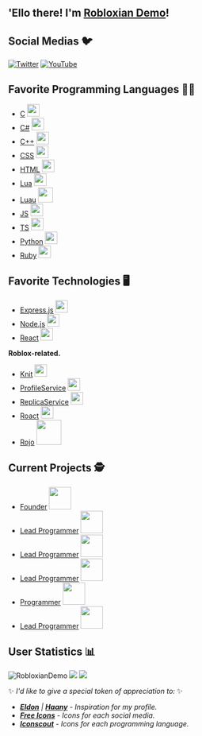 ## 'Ello there! I'm [Robloxian Demo](https://www.youtube.com/c/Demoman?sub_confirmation=1)! <img src = "https://media3.giphy.com/media/3ohhwMDyS6rv3sB8yI/giphy.gif?cid=790b7611pqudfl3ym6b1njv90ivuhdblkdn9ex7jj8gkj1rf&rid=giphy.gif&ct=s" width = "15px">

## Social Medias 🐦
[![Twitter](https://img.shields.io/twitter/follow/RobloxianDemo?color=1DA1F2&logo=twitter&style=for-the-badge)](https://twitter.com/intent/follow?original_referer=https%3A%2F%2Fgithub.com%2Fboatbomber&screen_name=RobloxianDemo)
[![YouTube](https://img.shields.io/youtube/channel/subscribers/UCLpS7v1M4bRKkq-hMysfOKw?label=Subscribe%20%40Demo&logo=YouTube&logoColor=%23FF0000&style=for-the-badge)](https://www.youtube.com/c/Demoman?sub_confirmation=1)

## Favorite Programming Languages 👨‍💻
* [C](https://devdocs.io/c) <img src = "https://cdn.iconscout.com/icon/free/png-256/c-57-1175191.png" width = "25"/>
* [C#](https://docs.microsoft.com/en-us/dotnet/csharp/programming-guide) <img src = "https://cdn.iconscout.com/icon/free/png-256/csharp-1-1175241.png" width = "25"/>
* [C++](https://devdocs.io/cpp) <img src = "https://cdn.iconscout.com/icon/free/png-256/c-4-226082.png" width = "25"/>
* [CSS](https://devdocs.io/css) <img src = "https://cdn.iconscout.com/icon/free/png-256/css3-8-1175200.png" width = "25"/>
* [HTML](https://devdocs.io/html) <img src = "https://cdn.iconscout.com/icon/free/png-256/css3-8-1175200.png" width = "25"/>
* [Lua](https://luau-lang.org) <img src = "https://cdn.iconscout.com/icon/free/png-256/lua-3521554-2944972.png" width = "25"/>
* [Luau](https://devdocs.io/lua) <img src = "https://luau-lang.org/assets/images/luau-88.png" width = "30"/>
* [JS](https://devdocs.io/javascript) <img src = "https://cdn.iconscout.com/icon/free/png-256/javascript-1-225993.png" width = "25"/>
* [TS](https://devdocs.io/typescript) <img src = "https://cdn.iconscout.com/icon/free/png-256/typescript-1174965.png" width = "25"/>
* [Python](https://devdocs.io/python) <img src = "https://cdn.iconscout.com/icon/free/png-256/python-2-226051.png" width = "25"/>
* [Ruby](https://devdocs.io/ruby) <img src = "https://cdn.iconscout.com/icon/free/png-256/ruby-3521683-2945127.png" width = "25"/>

## Favorite Technologies 🖥️
* [Express.js](https://expressjs.com/en/5x/api.html) <img src = "https://external-content.duckduckgo.com/ip3/expressjs.com.ico" width = "25"/>
* [Node.js](https://nodejs.org/api/index.html) <img src = "https://cdn.iconscout.com/icon/free/png-256/node-js-3-1174937.png" width = "25"/>
* [React](https://reactjs.org/docs/react-api.html) <img src = "https://cdn.iconscout.com/icon/free/png-256/react-3-1175109.png" width = "25"/>

**Roblox-related.**
* [Knit](https://sleitnick.github.io/Knit/api) <img src = "https://external-content.duckduckgo.com/ip3/developer.roblox.com.ico" width = "25"/>
* [ProfileService](https://madstudioroblox.github.io/ProfileService/api) <img src = "https://external-content.duckduckgo.com/ip3/developer.roblox.com.ico" width = "25"/>
* [ReplicaService](https://madstudioroblox.github.io/ReplicaService/api) <img src = "https://external-content.duckduckgo.com/ip3/developer.roblox.com.ico" width = "25"/>
* [Roact](https://roblox.github.io/roact/api-reference) <img src = "https://external-content.duckduckgo.com/ip3/developer.roblox.com.ico" width = "25"/>
* [Rojo](https://rojo.space/docs/v6) <img src = "https://rojo.space/img/logo.png" width = "50"/>

## Current Projects 🕵️
* [Founder](https://twitter.com/Facilitative_) <img src = "https://tr.rbxcdn.com/1dd88c0308dcb21b089db6e2b61646d2/150/150/Image/Png" width = "45"/>
* [Lead Programmer](https://www.roblox.com/groups/5211677/Capital-Productions) <img src = "https://tr.rbxcdn.com/6489c7cb24febcf9de5074841a09cd79/150/150/Image/Png" width = "45"/>
* [Lead Programmer](https://www.roblox.com/groups/7685450/Marvelous-Studio) <img src = "https://tr.rbxcdn.com/63ef3d08c7a6172a941104461a38d46d/150/150/Image/Png" width = "45"/>
* [Lead Programmer](https://www.roblox.com/groups/5504197/CL-Game-Studio) <img src = "https://tr.rbxcdn.com/6dbe6260cd90ef0f7697d5889fb66319/150/150/Image/Png" width = "45"/>
* [Programmer](https://www.roblox.com/groups/3991320/GamesReborn) <img src = "https://tr.rbxcdn.com/677bf084be66c01b58e122539dca244e/150/150/Image/Png" width = "45"/>
* [Lead Programmer](https://www.roblox.com/groups/10707656/GamesReborn-Super) <img src = "https://tr.rbxcdn.com/d50a6405dff004b110893587b6aa3ec5/150/150/Image/Png" width = "45"/>

## User Statistics 📊
<img src = "https://komarev.com/ghpvc/?username=RobloxianDemo" alt = "RobloxianDemo" />
<img src = "https://github-readme-stats.vercel.app/api/top-langs/?username=RobloxianDemo&layout=compact" /> <img src = "https://github-readme-stats.vercel.app/api?username=RobloxianDemo&show_icons=true" />

✨ *I'd like to give a special token of appreciation to:* ✨
* ***[Eldon](https://github.com/eldonwilliams/eldonwilliams)** | **[Haany](https://github.com/MarikIshtar007/MarikIshtar007)** - Inspiration for my profile.*
* ***[Free Icons](https://www.freeiconspng.com/)** - Icons for each social media.*
* ***[Iconscout](https://iconscout.com/)** - Icons for each programming language.*
